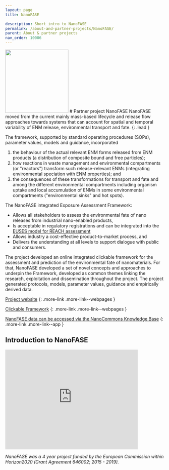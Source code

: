 ```yaml
---
layout: page
title: NanoFASE

description: Short intro to NanoFASE
permalink: /about-and-partner-projects/NanoFASE/
parent: About & partner projects
nav_order: 10006
---
```

<img src="{{ site.baseurl }}/images/logos/nanofase.png" width="200" class="image--right" />
#  Partner project NanoFASE
NanoFASE moved from the current mainly mass-based lifecycle and release flow approaches towards systems that can account for spatial and temporal variability of ENM release, environmental transport and fate. 
{: .lead }

The framework, supported by standard operating procedures (SOPs), parameter values, models and guidance, incorporated
1. the behaviour of the actual relevant ENM forms released from ENM products (a distribution of composite bound and free particles);
2. how reactions in waste management and environmental compartments (or "reactors") transform such release-relevant ENMs (integrating environmental speciation with ENM properties); and
3. the consequences of these transformations for transport and fate and among the different environmental compartments including organism uptake and local accumulation of ENMs in some environmental compartments ("environmental sinks" and hot spots).

The NanoFASE integrated Exposure Assessment Framework:
- Allows all stakeholders to assess the environmental fate of nano releases from industrial nano-enabled products,
- Is acceptable in regulatory registrations and can be integrated into the [EUSES model for REACH assessment](http://nanofase.eu/show/element_1962)
- Allows industry a cost-effective product-to-market process, and
- Delivers the understanding at all levels to support dialogue with public and consumers. 

The project developed an online integrated clickable framework for the assessment and prediction of the environmental fate of nanomaterials. For that, NanoFASE developed a set of novel concepts and approaches to underpin the Framework, developed as common themes linking the research, exploitation and dissemination throughout the project. The project generated protocols, models, parameter values, guidance and empirically derived data.

[Project website](http://www.nanofase.eu/)
{: .more-link .more-link--webpages }

[Clickable Framework](http://www.nanofase.eu/exposure_assessment_framework)
{: .more-link .more-link--webpages }

[NanoFASE data can be accessed via the NanoCommons Knowledge Base](https://ssl.biomax.de/nanocommons/cgi/login_bioxm_portal.cgi)
{: .more-link .more-link--app }

## Introduction to NanoFASE
<iframe width="420" height="315" src="https://www.youtube.com/embed/AB-s8qIsP6M" frameborder="0" allowfullscreen="allowfullscreen">&nbsp;</iframe>


_NanoFASE was a 4 year project funded by the European Commission within Horizon2020 (Grant Agreement 646002; 2015 - 2019)._
